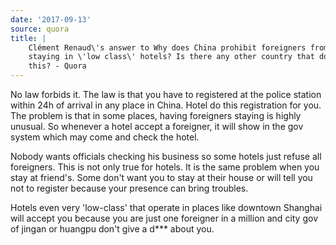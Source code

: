 ```yaml
---
date: '2017-09-13'
source: quora
title: |
    Clément Renaud\'s answer to Why does China prohibit foreigners from
    staying in \'low class\' hotels? Is there any other country that does
    this? - Quora
---
```


No law forbids it. The law is that you have to registered at the police
station within 24h of arrival in any place in China. Hotel do this
registration for you. The problem is that in some places, having
foreigners staying is highly unusual. So whenever a hotel accept a
foreigner, it will show in the gov system which may come and check the
hotel.

Nobody wants officials checking his business so some hotels just refuse
all foreigners. This is not only true for hotels. It is the same problem
when you stay at friend's. Some don't want you to stay at their house or
will tell you not to register because your presence can bring troubles.

Hotels even very 'low-class' that operate in places like downtown
Shanghai will accept you because you are just one foreigner in a million
and city gov of jingan or huangpu don't give a d\*\*\* about you.
